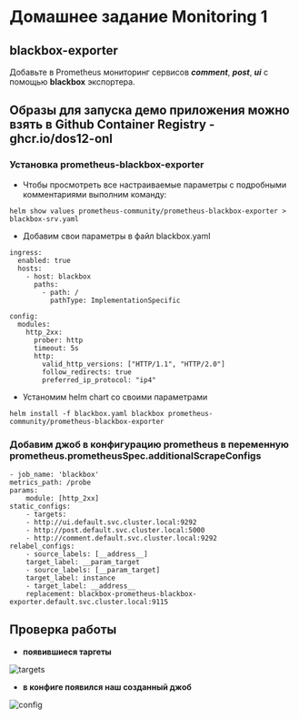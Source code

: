 # Домашнее задание Monitoring 1

## blackbox-exporter
Добавьте в Prometheus мониторинг сервисов ***comment***, ***post***, ***ui*** с помощью **blackbox** экспортера.

Образы для запуска демо приложения можно взять в Github Container Registry - **ghcr.io/dos12-onl**
----------------------------------------------------------------------------------------------------------------

### Установка prometheus-blackbox-exporter

* Чтобы просмотреть все настраиваемые параметры с подробными комментариями выполним команду:

```
helm show values prometheus-community/prometheus-blackbox-exporter > blackbox-srv.yaml
```

* Добавим свои параметры в файл blackbox.yaml

```
ingress:
  enabled: true
  hosts:
    - host: blackbox
      paths:
        - path: /
          pathType: ImplementationSpecific

config:
  modules:
    http_2xx:
      prober: http
      timeout: 5s
      http:
        valid_http_versions: ["HTTP/1.1", "HTTP/2.0"]
        follow_redirects: true
        preferred_ip_protocol: "ip4"
```

* Устаномим helm chart со своими параметрами

```
helm install -f blackbox.yaml blackbox prometheus-community/prometheus-blackbox-exporter
```

### Добавим джоб в конфигурацию prometheus в переменную **prometheus.prometheusSpec.additionalScrapeConfigs**

```
- job_name: 'blackbox'
metrics_path: /probe
params:
    module: [http_2xx]
static_configs:
    - targets:
    - http://ui.default.svc.cluster.local:9292
    - http://post.default.svc.cluster.local:5000
    - http://comment.default.svc.cluster.local:9292
relabel_configs:
    - source_labels: [__address__]
    target_label: __param_target
    - source_labels: [__param_target]
    target_label: instance
    - target_label: __address__
    replacement: blackbox-prometheus-blackbox-exporter.default.svc.cluster.local:9115
```

## Проверка работы

* **появившиеся таргеты**

![targets](https://s1.hostingkartinok.com/uploads/images/2023/08/f0e3d2d0ed3d57cb844bb86d3995c61f.png)


* **в конфиге появился наш созданный джоб**

![config](https://s1.hostingkartinok.com/uploads/images/2023/08/975a6101195553f707d87453443c6d5e.png)